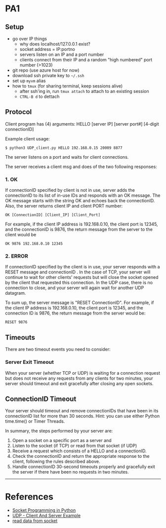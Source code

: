 # PA1

## Setup
* go over IP things
  * why does localhost/127.0.0.1 exist?
  * socket address = IP:portno
  * servers listen on an IP and a port number
  * clients connect from their IP and a random "high numbered" port number (>1023)
* git repo (use azure host for now)
* download ssh private key to `~/.ssh`
* set up `myvm` alias 
* how to `tmux` (for sharing terminal, keep sessions alive)
  * after ssh'ing in, run `tmux attach` to attach to an existing session
  * `CTRL-B d` to dettach

## Protocol
Client program has (4) arguments: HELLO [server IP] [server port#] 
[4-digit connectionID]

Example client usage:
```
$ python3 UDP_client.py HELLO 192.168.0.15 20009 8877
```
The server listens on a port and waits for client connections.

The server receives a client msg and does of the two following responses:

### 1. OK

If connectionID specified by client is not in use, server adds the 
connectionID to its list of in-use IDs and responds with an OK message. 
The OK message starts with the string OK and echoes back the 
connectionID. Also, the server returns client IP and client PORT 
number:
```
OK [ConnectionID] [Client_IP] [Client_Port]
```

For example, if the client IP address is 192.168.0.10, the client port
is 12345, and the connectionID is 9876, the return message from the server
to the client would be 
```
OK 9876 192.168.0.10 12345
```

### 2. ERROR

If connectionID specified by the client is in use, your server responds 
with a RESET message and connectionID . In the case of TCP, your server 
will continue to wait for other clients' requests but will close the 
socket opened by the client that requested this connection. In the UDP 
case, there is no connection to close, and your server will again wait 
for another UDP datagram.

To sum up, the server message is "RESET ConnectionID". For example, if 
the client IP address is 192.168.0.10, the client port is 12345, and the 
connection ID is 9876, the return message from the server would be:
```
RESET 9876
```

## Timeouts
There are two timeout events you need to consider:

### Server Exit Timeout
When your server (whether TCP or UDP) is waiting for a connection request 
but does not receive any requests from any clients for two minutes, your 
server should timeout and exit gracefully after closing any open sockets. 

## ConnectionID Timeout
Your server should timeout and remove connectionIDs that have been in its 
connectionID list for more than 30 seconds. Hint: you can use either 
Python time.time() or Timer Threads. 

 In summary, the steps performed by your server are:

1. Open a socket on a specific port as a server and
2. Listen to the socket (if TCP) or read from that socket (if UDP)
3. Receive a request which consists of a HELLO and a connectionID.
4. Check the connectionID and return the appropriate response to the 
   client, following the rules described above.
5. Handle connectionID 30-second timeouts properly and gracefully exit the
   server if there have been no requests in two minutes.

***

# References
* [Socket Programming in Python](https://realpython.com/python-sockets/)
* [UDP - Client And Server Example](https://pythontic.com/modules/socket/udp-client-server-example)
* [read data from socket](https://stackoverflow.com/questions/43414057/reading-data-from-a-python-socket-received-from-multiple-clients)

